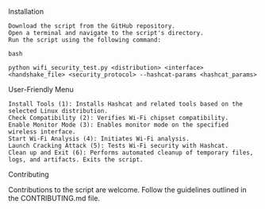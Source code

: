 
Installation

    Download the script from the GitHub repository.
    Open a terminal and navigate to the script's directory.
    Run the script using the following command:

    bash

    python wifi_security_test.py <distribution> <interface> <handshake_file> <security_protocol> --hashcat-params <hashcat_params>

User-Friendly Menu

    Install Tools (1): Installs Hashcat and related tools based on the selected Linux distribution.
    Check Compatibility (2): Verifies Wi-Fi chipset compatibility.
    Enable Monitor Mode (3): Enables monitor mode on the specified wireless interface.
    Start Wi-Fi Analysis (4): Initiates Wi-Fi analysis.
    Launch Cracking Attack (5): Tests Wi-Fi security with Hashcat.
    Clean up and Exit (6): Performs automated cleanup of temporary files, logs, and artifacts. Exits the script.

Contributing

Contributions to the script are welcome. Follow the guidelines outlined in the CONTRIBUTING.md file.
